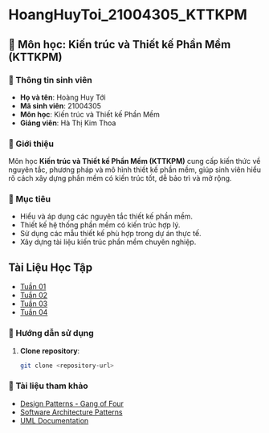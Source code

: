 # HoangHuyToi_21004305_KTTKPM

## 📌 Môn học: Kiến trúc và Thiết kế Phần Mềm (KTTKPM)

### 📝 Thông tin sinh viên
- **Họ và tên**: Hoàng Huy Tới  
- **Mã sinh viên**: 21004305  
- **Môn học**: Kiến trúc và Thiết kế Phần Mềm  
- **Giảng viên**: Hà Thị Kim Thoa

### 📖 Giới thiệu
Môn học **Kiến trúc và Thiết kế Phần Mềm (KTTKPM)** cung cấp kiến thức về nguyên tắc, phương pháp và mô hình thiết kế phần mềm, giúp sinh viên hiểu rõ cách xây dựng phần mềm có kiến trúc tốt, dễ bảo trì và mở rộng.

### 🚀 Mục tiêu
- Hiểu và áp dụng các nguyên tắc thiết kế phần mềm.
- Thiết kế hệ thống phần mềm có kiến trúc hợp lý.
- Sử dụng các mẫu thiết kế phù hợp trong dự án thực tế.
- Xây dựng tài liệu kiến trúc phần mềm chuyên nghiệp.

## Tài Liệu Học Tập

- [Tuần 01](https://github.com/hoanghuytoi/HoangHuyToi_21004305_KTTKPM/tree/main/KienTrucPhanMem_ThucHanh_Tuan01)
- [Tuần 02](https://github.com/hoanghuytoi/HoangHuyToi_21004305_KTTKPM/tree/main/KienTrucPhanMem_ThucHanh_Tuan02)
- [Tuần 03](https://github.com/hoanghuytoi/HoangHuyToi_21004305_KTTKPM/tree/main/KienTrucPhanMem_ThucHanh_Tuan03)
- [Tuần 04](https://github.com/hoanghuytoi/HoangHuyToi_21004305_KTTKPM/tree/main/KienTrucPhanMem_ThucHanh_Tuan04)

### 📌 Hướng dẫn sử dụng
1. **Clone repository**:
   ```sh
   git clone <repository-url>
   ```

### 🔗 Tài liệu tham khảo
- [Design Patterns - Gang of Four](https://refactoring.guru/design-patterns)
- [Software Architecture Patterns](https://martinfowler.com/articles/architectures.html)
- [UML Documentation](https://www.uml-diagrams.org/)

